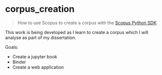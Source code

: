 # corpus_creation

> How to use Scopus to create a corpus with the [Scopus Python SDK](https://github.com/ElsevierDev/elsapy)

This work is being developed as I learn to create a corpus which I will analyse as part of my dissertation. 

Goals:

- Create a jupyter book
- Binder
- Create a web application
